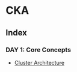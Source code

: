 # CKA

## Index

### DAY 1: Core Concepts
- [Cluster Architecture](https://github.com/itsarkcodes/CKA/blob/8983fef5a326eab769f938622af798d3a8d8dca9/Day1:%20Cluster%20Architecture.md)
